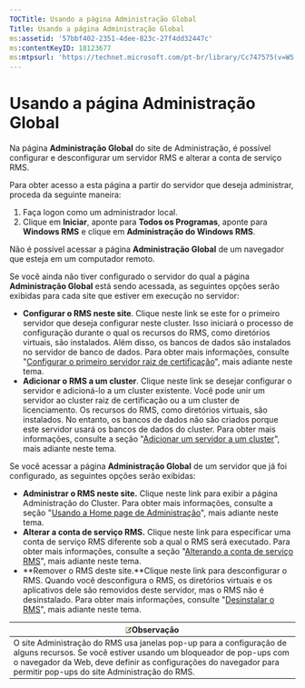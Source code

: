 ```yaml
---
TOCTitle: Usando a página Administração Global
Title: Usando a página Administração Global
ms:assetid: '57bbf402-2351-4dee-823c-27f4dd32447c'
ms:contentKeyID: 18123677
ms:mtpsurl: 'https://technet.microsoft.com/pt-br/library/Cc747575(v=WS.10)'
---
```


Usando a página Administração Global
====================================

Na página **Administração Global** do site de Administração, é possível configurar e desconfigurar um servidor RMS e alterar a conta de serviço RMS.

Para obter acesso a esta página a partir do servidor que deseja administrar, proceda da seguinte maneira:

1.  Faça logon como um administrador local.
2.  Clique em **Iniciar**, aponte para **Todos os Programas**, aponte para **Windows RMS** e clique em **Administração do Windows RMS**.

Não é possível acessar a página **Administração Global** de um navegador que esteja em um computador remoto.

Se você ainda não tiver configurado o servidor do qual a página **Administração Global** está sendo acessada, as seguintes opções serão exibidas para cada site que estiver em execução no servidor:

-   **Configurar o RMS neste site**. Clique neste link se este for o primeiro servidor que deseja configurar neste cluster. Isso iniciará o processo de configuração durante o qual os recursos do RMS, como diretórios virtuais, são instalados. Além disso, os bancos de dados são instalados no servidor de banco de dados. Para obter mais informações, consulte "[Configurar o primeiro servidor raiz de certificação](https://technet.microsoft.com/debc42f3-74ff-4c99-b7a4-4921fccdabc2)", mais adiante neste tema.
-   **Adicionar o RMS a um cluster**. Clique neste link se desejar configurar o servidor e adicioná-lo a um cluster existente. Você pode unir um servidor ao cluster raiz de certificação ou a um cluster de licenciamento. Os recursos do RMS, como diretórios virtuais, são instalados. No entanto, os bancos de dados não são criados porque este servidor usará os bancos de dados do cluster. Para obter mais informações, consulte a seção "[Adicionar um servidor a um cluster](https://technet.microsoft.com/db635238-5528-4bec-9cc6-8244e2b3d733)", mais adiante neste tema.

Se você acessar a página **Administração Global** de um servidor que já foi configurado, as seguintes opções serão exibidas:

-   **Administrar o RMS neste site.** Clique neste link para exibir a página Administração do Cluster. Para obter mais informações, consulte a seção "[Usando a Home page de Administração](https://technet.microsoft.com/6c155977-bd0e-47d6-ac65-1746cddb505e)", mais adiante neste tema.
-   **Alterar a conta de serviço RMS.** Clique neste link para especificar uma conta de serviço RMS diferente sob a qual o RMS será executado. Para obter mais informações, consulte a seção "[Alterando a conta de serviço RMS](https://technet.microsoft.com/f257d66d-b823-41e4-bcb7-7c90eb295238)", mais adiante neste tema.
-   **Remover o RMS deste site.**Clique neste link para desconfigurar o RMS. Quando você desconfigura o RMS, os diretórios virtuais e os aplicativos dele são removidos deste servidor, mas o RMS não é desinstalado. Para obter mais informações, consulte "[Desinstalar o RMS](https://technet.microsoft.com/885e3b4f-ea32-466f-9f7f-d8440b0f7c28)", mais adiante neste tema.

| ![](images/Cc747575.note(WS.10).gif)Observação                                                                                                                                                                                   |
|---------------------------------------------------------------------------------------------------------------------------------------------------------------------------------------------------------------------------------------------------------------|
| O site Administração do RMS usa janelas pop-up para a configuração de alguns recursos. Se você estiver usando um bloqueador de pop-ups com o navegador da Web, deve definir as configurações do navegador para permitir pop-ups do site Administração do RMS. |
